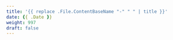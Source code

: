 ```yaml
---
title: '{{ replace .File.ContentBaseName "-" " " | title }}'
date: {{ .Date }}
weight: 997
draft: false
---
```

